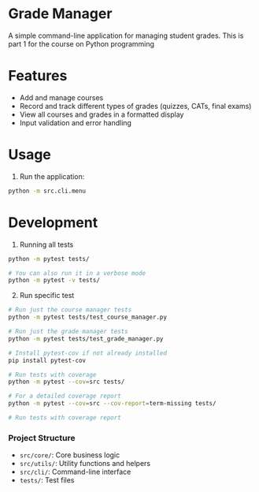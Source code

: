 # Grade Manager

A simple command-line application for managing student grades.
This is part 1 for the course on Python programming

# Features

- Add and manage courses
- Record and track different types of grades (quizzes, CATs, final exams)
- View all courses and grades in a formatted display
- Input validation and error handling

# Usage

1. Run the application:
```bash
python -m src.cli.menu
```

# Development

1. Running all tests
```bash
python -m pytest tests/

# You can also run it in a verbose mode
python -m pytest -v tests/
```

2. Run specific test
```bash
# Run just the course manager tests
python -m pytest tests/test_course_manager.py

# Run just the grade manager tests
python -m pytest tests/test_grade_manager.py

# Install pytest-cov if not already installed
pip install pytest-cov

# Run tests with coverage
python -m pytest --cov=src tests/

# For a detailed coverage report
python -m pytest --cov=src --cov-report=term-missing tests/

# Run tests with coverage report

```


### Project Structure

- `src/core/`: Core business logic
- `src/utils/`: Utility functions and helpers
- `src/cli/`: Command-line interface
- `tests/`: Test files
